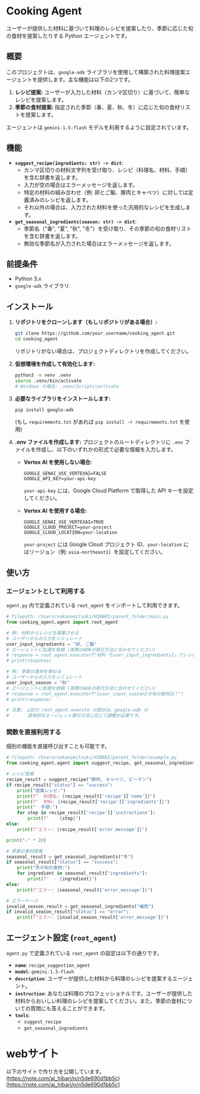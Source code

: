 # Cooking Agent

ユーザーが提供した材料に基づいて料理のレシピを提案したり、季節に応じた旬の食材を提案したりする Python エージェントです。

## 概要

このプロジェクトは、`google-adk` ライブラリを使用して構築された料理提案エージェントを提供します。主な機能は以下の2つです。

1.  **レシピ提案:** ユーザーが入力した材料（カンマ区切り）に基づいて、簡単なレシピを提案します。
2.  **季節の食材提案:** 指定された季節（春、夏、秋、冬）に応じた旬の食材リストを提案します。

エージェントは `gemini-1.5-flash` モデルを利用するように設定されています。

## 機能

*   **`suggest_recipe(ingredients: str) -> dict`**:
    *   カンマ区切りの材料文字列を受け取り、レシピ（料理名、材料、手順）を含む辞書を返します。
    *   入力が空の場合はエラーメッセージを返します。
    *   特定の材料の組み合わせ（例: 卵とご飯、豚肉とキャベツ）に対しては定義済みのレシピを返します。
    *   それ以外の場合は、入力された材料を使った汎用的なレシピを生成します。
*   **`get_seasonal_ingredients(season: str) -> dict`**:
    *   季節名（"春", "夏", "秋", "冬"）を受け取り、その季節の旬の食材リストを含む辞書を返します。
    *   無効な季節名が入力された場合はエラーメッセージを返します。

## 前提条件

*   Python 3.x
*   `google-adk` ライブラリ

## インストール

1.  **リポジトリをクローンします（もしリポジトリがある場合）:**
    ```bash
    git clone https://github.com/your_username/cooking_agent.git
    cd cooking_agent
    ```
    リポジトリがない場合は、プロジェクトディレクトリを作成してください。

2.  **仮想環境を作成して有効化します:**
    ```bash
    python3 -m venv .venv
    source .venv/bin/activate
    # Windows の場合: .venv\Scripts\activate
    ```

3.  **必要なライブラリをインストールします:**
    ```bash
    pip install google-adk
    ```
    (もし `requirements.txt` があれば `pip install -r requirements.txt` を使用)

4.  **.env ファイルを作成します:**
    プロジェクトのルートディレクトリに `.env` ファイルを作成し、以下のいずれかの形式で必要な情報を入力します。

    *   **Vertex AI を使用しない場合:**
        ```properties
        GOOGLE_GENAI_USE_VERTEXAI=FALSE
        GOOGLE_API_KEY=your-api-key
        ```
        `your-api-key` には、Google Cloud Platform で取得した API キーを設定してください。

    *   **Vertex AI を使用する場合:**
        ```properties
        GOOGLE_GENAI_USE_VERTEXAI=TRUE
        GOOGLE_CLOUD_PROJECT=your-project
        GOOGLE_CLOUD_LOCATION=your-location
        ```
        `your-project` には Google Cloud プロジェクト ID、`your-location` にはリージョン（例: `asia-northeast1`）を設定してください。

## 使い方

### エージェントとして利用する

`agent.py` 内で定義されている `root_agent` をインポートして利用できます。

```python
# filepath: /Users/nakanomitsuki/HIBARI/parent_folder/main.py
from cooking_agent.agent import root_agent

# 例: 材料からレシピを提案させる
# ユーザーからの入力をシミュレート
user_input_ingredients = "卵, ご飯"
# エージェントに処理を依頼 (実際のADKの実行方法に合わせてください)
# response = root_agent.execute(f"材料「{user_input_ingredients}」でレシピを教えて")
# print(response)

# 例: 季節の食材を尋ねる
# ユーザーからの入力をシミュレート
user_input_season = "秋"
# エージェントに処理を依頼 (実際のADKの実行方法に合わせてください)
# response = root_agent.execute(f"{user_input_season}の旬の食材は？")
# print(response)

# 注意: 上記の root_agent.execute の部分は、google-adk の
#       具体的なエージェント実行方法に応じて調整が必要です。
```

### 関数を直接利用する

個別の機能を直接呼び出すことも可能です。

```python
# filepath: /Users/nakanomitsuki/HIBARI/parent_folder/example.py
from cooking_agent.agent import suggest_recipe, get_seasonal_ingredients

# レシピ提案
recipe_result = suggest_recipe("豚肉, キャベツ, ピーマン")
if recipe_result["status"] == "success":
    print("提案レシピ:")
    print(f"  料理名: {recipe_result['recipe']['name']}")
    print(f"  材料: {recipe_result['recipe']['ingredients']}")
    print("  手順:")
    for step in recipe_result['recipe']['instructions']:
        print(f"    {step}")
else:
    print(f"エラー: {recipe_result['error_message']}")

print("-" * 20)

# 季節の食材提案
seasonal_result = get_seasonal_ingredients("冬")
if seasonal_result["status"] == "success":
    print("冬の旬の食材:")
    for ingredient in seasonal_result["ingredients"]:
        print(f"  - {ingredient}")
else:
    print(f"エラー: {seasonal_result['error_message']}")

# エラーケース
invalid_season_result = get_seasonal_ingredients("梅雨")
if invalid_season_result["status"] == "error":
    print(f"エラー: {invalid_season_result['error_message']}")

```

## エージェント設定 (`root_agent`)

`agent.py` で定義されている `root_agent` の設定は以下の通りです。

*   **`name`**: `recipe_suggestion_agent`
*   **`model`**: `gemini-1.5-flash`
*   **`description`**: ユーザーが提供した材料から料理のレシピを提案するエージェント。
*   **`instruction`**: あなたは料理のプロフェッショナルです。ユーザーが提供した材料からおいしい料理のレシピを提案してください。また、季節の食材についての質問にも答えることができます。
*   **`tools`**:
    *   `suggest_recipe`
    *   `get_seasonal_ingredients`

# webサイト

以下のサイトで作り方を公開しています。
(https://note.com/ai_hibari/n/n5de690d1bb5c)[https://note.com/ai_hibari/n/n5de690d1bb5c]
